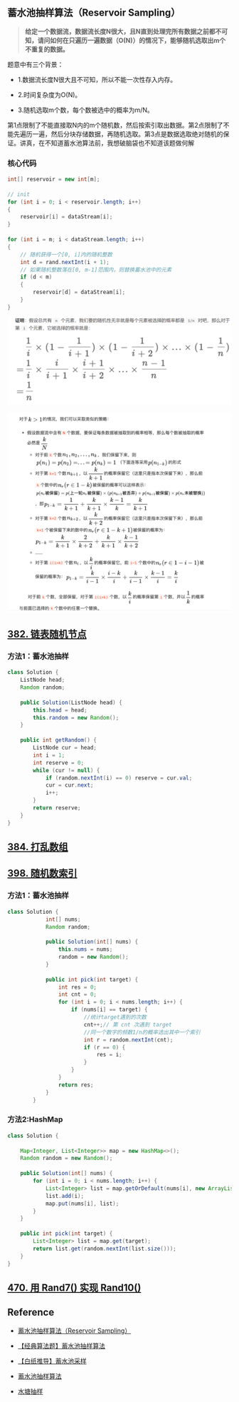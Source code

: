 > 





## 蓄水池抽样算法（Reservoir Sampling）

> **给定一个数据流，数据流长度N很大，且N直到处理完所有数据之前都不可知，请问如何在只遍历一遍数据（O(N)）的情况下，能够随机选取出m个不重复的数据。**

题意中有三个背景：

- 1.数据流长度N很大且不可知，所以不能一次性存入内存。

- 2.时间复杂度为O(N)。

- 3.随机选取m个数，每个数被选中的概率为m/N。

第1点限制了不能直接取N内的m个随机数，然后按索引取出数据。第2点限制了不能先遍历一遍，然后分块存储数据，再随机选取。第3点是数据选取绝对随机的保证。讲真，在不知道蓄水池算法前，我想破脑袋也不知道该题做何解

### 核心代码

```java
int[] reservoir = new int[m];

// init
for (int i = 0; i < reservoir.length; i++)
{
    reservoir[i] = dataStream[i];
}

for (int i = m; i < dataStream.length; i++)
{
    // 随机获得一个[0, i]内的随机整数
    int d = rand.nextInt(i + 1);
    // 如果随机整数落在[0, m-1]范围内，则替换蓄水池中的元素
    if (d < m)
    {
        reservoir[d] = dataStream[i];
    }
}
```

![](/imgs/leetcode/classify/image-20220425074932719.png)



![](/imgs/leetcode/classify/image-20220425083058319.png)





## [382. 链表随机节点](https://leetcode-cn.com/problems/linked-list-random-node/)

### 方法1：蓄水池抽样

```java
class Solution {
    ListNode head;
    Random random;

    public Solution(ListNode head) {
        this.head = head;
        this.random = new Random();
    }

    public int getRandom() {
        ListNode cur = head;
        int i = 1;
        int reserve = 0;
        while (cur != null) {
            if (random.nextInt(i) == 0) reserve = cur.val;
            cur = cur.next;
            i++;
        }
        return reserve;
    }
}
```

## [384. 打乱数组](https://leetcode-cn.com/problems/shuffle-an-array/)







## [398. 随机数索引](https://leetcode-cn.com/problems/random-pick-index/)

### 方法1：蓄水池抽样

```java
class Solution {
            int[] nums;
            Random random;

            public Solution(int[] nums) {
                this.nums = nums;
                random = new Random();
            }

            public int pick(int target) {
                int res = 0;
                int cnt = 0;
                for (int i = 0; i < nums.length; i++) {
                    if (nums[i] == target) {
                        //统计target遇到的次数
                        cnt++;// 第 cnt 次遇到 target
                        //同一个数字的频数1/n的概率选出其中一个索引
                        int r = random.nextInt(cnt);
                        if (r == 0) {
                            res = i;
                        }
                    }
                }
                return res;
            }
        }
```

### 方法2:HashMap

```java
class Solution {

    Map<Integer, List<Integer>> map = new HashMap<>();
    Random random = new Random();

    public Solution(int[] nums) {
        for (int i = 0; i < nums.length; i++) {
            List<Integer> list = map.getOrDefault(nums[i], new ArrayList<>());
            list.add(i);
            map.put(nums[i], list);
        }
    }

    public int pick(int target) {
        List<Integer> list = map.get(target);
        return list.get(random.nextInt(list.size()));
    }
}
```





## [470. 用 Rand7() 实现 Rand10()](https://leetcode-cn.com/problems/implement-rand10-using-rand7/)









## Reference

- [蓄水池抽样算法（Reservoir Sampling）](https://www.jianshu.com/p/7a9ea6ece2af)

- [【经典算法题】蓄水池抽样算法](https://www.bilibili.com/video/BV17i4y1j7wE?spm_id_from=333.337.search-card.all.click)

- [【白纸推导】蓄水池采样](https://www.bilibili.com/video/BV16K4y1T7J9?spm_id_from=333.337.search-card.all.click)
- [蓄水池抽样算法](https://leetcode-cn.com/problems/linked-list-random-node/solution/xu-shui-chi-chou-yang-suan-fa-by-idouble-g7y9/)

- [水塘抽样](https://zh.wikipedia.org/wiki/%E6%B0%B4%E5%A1%98%E6%8A%BD%E6%A8%A3)